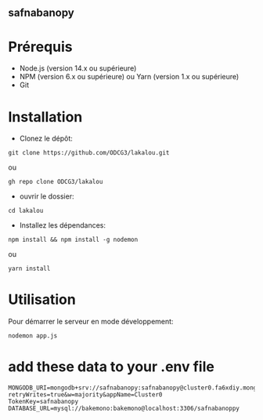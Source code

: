 ## safnabanopy

# Prérequis

   - Node.js (version 14.x ou supérieure)
   - NPM (version 6.x ou supérieure) ou Yarn (version 1.x ou supérieure)
   - Git

# Installation

   - Clonez le dépôt:

   ```
  git clone https://github.com/ODCG3/lakalou.git
  ```
ou
```
gh repo clone ODCG3/lakalou
```
  - ouvrir le dossier:
  ```
  cd lakalou
  ```

  - Installez les dépendances:

```
npm install && npm install -g nodemon
```
ou
```
yarn install
```

# Utilisation

Pour démarrer le serveur en mode développement:
```
nodemon app.js
```

# add these data to your .env file
```
MONGODB_URI=mongodb+srv://safnabanopy:safnabanopy@cluster0.fa6xdiy.mongodb.net/safnabanopy?retryWrites=true&w=majority&appName=Cluster0
TokenKey=safnabanopy
DATABASE_URL=mysql://bakemono:bakemono@localhost:3306/safnabanoppy
```